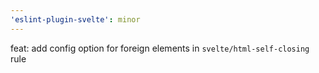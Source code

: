 ```yaml
---
'eslint-plugin-svelte': minor
---
```


feat: add config option for foreign elements in `svelte/html-self-closing` rule
